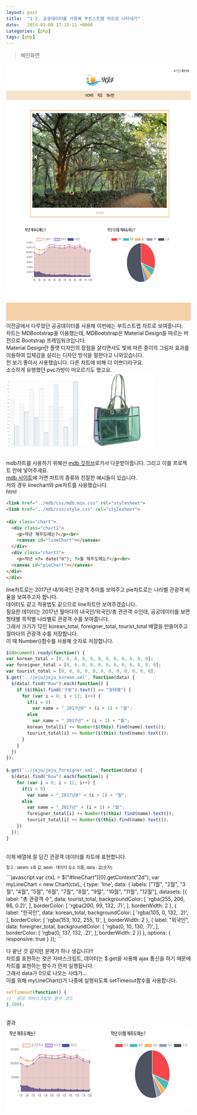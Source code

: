 ```yaml
---
layout: post
title:  "1-2. 공공데이터를 사용해 부트스트랩 차트로 나타내기"
date:   2019-03-08 17:15:11 +0000
categories: [php]
tags: [php]
---
```

>메인화면

<img src="/images/php/main/main.png" width="600" height="700">

<br>
이전글에서 다루었던 공공데이터를 사용해 이번에는 부트스트랩 차트로 보여줍니다.<br>
차트는 MDBootstrap을 이용했는데, MDBootstrap은 Material Design을 따르는 버전으로 Bootstrap 프레임워크입니다.<br>
Material Design란 플랫 디자인의 장점을 살리면서도 빛에 따른 종이의 그림자 효과를 이용하여 입체감을 살리는 디자인 방식을 말한다고 나와있습니다.<br>
전 보기 좋아서 사용했습니다. 다른 차트에 비해 더 이쁘더라구요.<br>
소소하게 유행했던 pvc가방이 떠오르기도 했고요.
<br>
<img src="/images/php/main/chart.jpg" width="200" height="200">
<img src="/images/php/main/pvcbag.jpg" width="200" height="200">
<br>
<br>

mdb차트를 사용하기 위해선 [mdb 깃허브](https://github.com/mdbootstrap/bootstrap-material-design)로가서 다운받아줍니다. 그리고 이를 프로젝트 안에 넣어주세요.
<br>
[mdb 사이트](https://mdbootstrap.com/legacy/4.3.2/?page=javascript/charts)에 가면 차트의 종류와 친절한 예시들이 있습니다.
<br>
저의 경우 linechart와 pie차트를 사용했습니다.
<br>
html
```html
<link href="../mdb/css/mdb.min.css" rel="stylesheet">
<link href="../mdb/css/style.css" rel="stylesheet">

<div class="chart">
  <div class="chart1">
    <p>작년 제주도에는?</p><br>
    <canvas id="lineChart"></canvas>
  </div>
  <div class="chart2">
    <p>작년 <?= date("m"); ?>월 제주도에는?</p><br>
  <canvas id="pieChart"></canvas>
</div>
</div>
```

line차트로는 2017년 내/외국인 관광객 추이를 보여주고 pie차트로는 나라별 관광객 비율을 보여주고자 합니다.
<br>
데이터도 같고 적용법도 같으므로 line차트만 보여주겠습니다.
<br>
필요한 데이터는 2017년 월마다의 내국인/외국인/총 관관객 수인데, 공공데이터를 보면 형태별 목적별 나라별로 관광객 수를 보여줍니다.
<br>
그래서 크기가 12인 korean_total, foreigner_total, tourist_total 배열을 만들어주고 월마다의 관광객 수를 저장합니다.<br>
이 때 Number()함수를 사용해 숫자로 저장합니다.
```javascript
$(document).ready(function() {
var korean_total = [0, 0, 0, 0, 0, 0, 0, 0, 0, 0, 0, 0];
var foreigner_total = [0, 0, 0, 0, 0, 0, 0, 0, 0, 0, 0, 0];
var tourist_total = [0, 0, 0, 0, 0, 0, 0, 0, 0, 0, 0, 0];
$.get('../jeju/jeju_korean.xml', function(data) {
  $(data).find("Row").each(function() {
    if ($(this).find("구분").text() == "형태별") {
      for (var i = 0; i < 12; i++) {
        if(i < 9)
          var name = "_2017년0" + (i + 1) + "월";
        else
          var name = "_2017년" + (i + 1) + "월";
        korean_total[i] += Number($(this).find(name).text());
        tourist_total[i] += Number($(this).find(name).text());
      }
    }
  })
});

$.get('../jeju/jeju_foreigner.xml', function(data) {
  $(data).find("Row").each(function() {
    for (var i = 0; i < 12; i++) {
      if(i < 9)
        var name = "_2017년0" + (i + 1) + "월";
      else
        var name = "_2017년" + (i + 1) + "월";
        foreigner_total[i] += Number($(this).find(name).text());
        tourist_total[i] += Number($(this).find(name).text());
    })
  });
}
```
<br>
이제 배열에 잘 담긴 관광객 데이터를 차트에 표현합니다.<br>
<p style="font-size:11px;">참고 : labels: x축 값, label : 데이터 요소 이름, data : 값(숫자)</p>
```javascript
var ctxL = $("#lineChart")[0].getContext("2d");
var myLineChart = new Chart(ctxL, {
    type: 'line',
    data: {
        labels: ["1월", "2월", "3월", "4월", "5월", "6월", "7월", "8월", "9월", "10월", "11월", "12월"],
        datasets: [{
          label: "총 관광객 수",
          data: tourist_total,
          backgroundColor: [
              'rgba(255, 206, 86, 0.2)',
          ],
          borderColor: [
              'rgba(200, 99, 132, .7)',
          ],
          borderWidth: 2
        },
        {
          label: "한국인",
          data: korean_total,
          backgroundColor: [
              'rgba(105, 0, 132, .2)',
          ],
          borderColor: [
              'rgba(153, 102, 255, 1)',
          ],
          borderWidth: 2
        },
        {
          label: "외국인",
          data: foreigner_total,
          backgroundColor: [
              'rgba(0, 10, 130, .7)',
          ],
          borderColor: [
              'rgba(0, 137, 132, .2)',
          ],
          borderWidth: 2
      }]
    },
    options: {
        responsive: true
    }
});
```

다 끝난 것 같지만 문제가 하나 생깁니다!!<br>
차트를 표현하는 것은 자바스크립트, 데이터는 $.get을 사용해 ajax 통신을 하기 때문에 차트를 표현하는 함수가 먼저 실행됩니다.<br>
그래서 data가 0으로 나오는 사태가...<br>
이를 위해 myLineChart()가 나중에 실행되도록 setTimeout함수를 사용합니다.

```javascript
setTimeout(function() {
//  위의 자바스크립트 함수 코드
},100);
```
<br>
결과<br>
<img src="/images/php/main/chartend.jpg" width="600" height="230">
<br>
